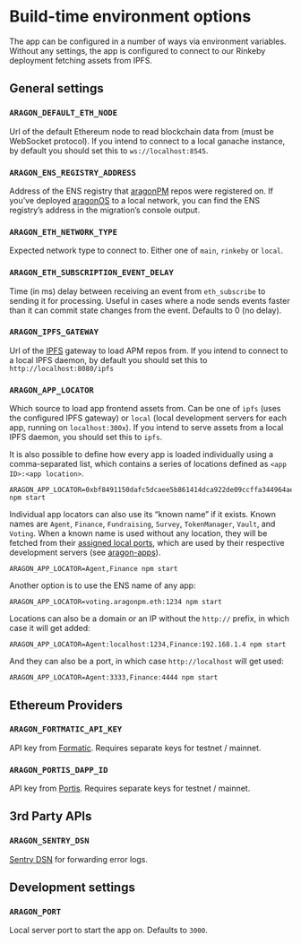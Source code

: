 # Build-time environment options

The app can be configured in a number of ways via environment variables. Without any settings, the app is configured to connect to our Rinkeby deployment fetching assets from IPFS.

## General settings

### `ARAGON_DEFAULT_ETH_NODE`

Url of the default Ethereum node to read blockchain data from (must be WebSocket protocol). If you intend to connect to a local ganache instance, by default you should set this to `ws://localhost:8545`.

### `ARAGON_ENS_REGISTRY_ADDRESS`

Address of the ENS registry that [aragonPM](https://hack.aragon.org/docs/apm-intro) repos were registered on. If you’ve deployed [aragonOS](https://github.com/aragon/aragonOS) to a local network, you can find the ENS registry’s address in the migration’s console output.

### `ARAGON_ETH_NETWORK_TYPE`

Expected network type to connect to. Either one of `main`, `rinkeby` or `local`.

### `ARAGON_ETH_SUBSCRIPTION_EVENT_DELAY`

Time (in ms) delay between receiving an event from `eth_subscribe` to sending it for processing. Useful in cases where a node sends events faster than it can commit state changes from the event. Defaults to 0 (no delay).

### `ARAGON_IPFS_GATEWAY`

Url of the [IPFS](https://ipfs.io) gateway to load APM repos from. If you intend to connect to a local IPFS daemon, by default you should set this to `http://localhost:8080/ipfs`

### `ARAGON_APP_LOCATOR`

Which source to load app frontend assets from. Can be one of `ipfs` (uses the configured IPFS gateway) or `local` (local development servers for each app, running on `localhost:300x`). If you intend to serve assets from a local IPFS daemon, you should set this to `ipfs`.

It is also possible to define how every app is loaded individually using a comma-separated list, which contains a series of locations defined as `<app ID>:<app location>`.

```console
ARAGON_APP_LOCATOR=0xbf8491150dafc5dcaee5b861414dca922de09ccffa344964ae167212e8c673ae:http://localhost:1234,0xbf8491150dafc5dcaee5b861414dca922de09ccffa344964ae167212e8c673ae:http://localhost:3333 npm start
```

Individual app locators can also use its “known name” if it exists. Known names are `Agent`, `Finance`, `Fundraising`, `Survey`, `TokenManager`, `Vault`, and `Voting`. When a known name is used without any location, they will be fetched from their [assigned local ports](src/known-app-ids.js), which are used by their respective development servers (see [aragon-apps](https://github.com/aragon/aragon-apps)).

```console
ARAGON_APP_LOCATOR=Agent,Finance npm start
```

Another option is to use the ENS name of any app:

```console
ARAGON_APP_LOCATOR=voting.aragonpm.eth:1234 npm start
```

Locations can also be a domain or an IP without the `http://` prefix, in which case it will get added:

```console
ARAGON_APP_LOCATOR=Agent:localhost:1234,Finance:192.168.1.4 npm start
```

And they can also be a port, in which case `http://localhost` will get used:

```console
ARAGON_APP_LOCATOR=Agent:3333,Finance:4444 npm start
```

## Ethereum Providers

### `ARAGON_FORTMATIC_API_KEY`

API key from [Formatic](fortmatic.com). Requires separate keys for testnet / mainnet.

### `ARAGON_PORTIS_DAPP_ID`

API key from [Portis](portis.io). Requires separate keys for testnet / mainnet.

## 3rd Party APIs

### `ARAGON_SENTRY_DSN`

[Sentry DSN](https://docs.sentry.io/error-reporting/configuration/?platform=node#dsn) for forwarding error logs.

## Development settings

### `ARAGON_PORT`

Local server port to start the app on. Defaults to `3000`.
